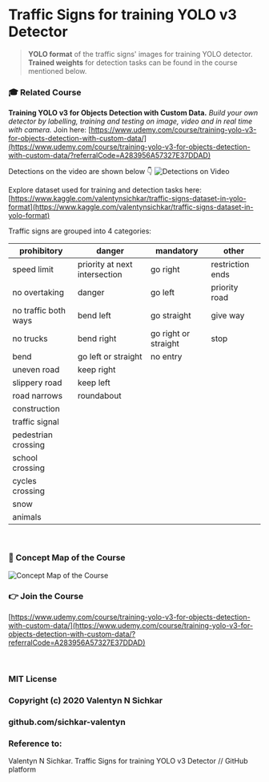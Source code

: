 # Traffic Signs for training YOLO v3 Detector
> **YOLO format** of the traffic signs' images for training YOLO detector.  
> **Trained weights** for detection tasks can be found in the course mentioned below.  

### :mortar_board: Related Course
**Training YOLO v3 for Objects Detection with Custom Data.** *Build your own detector by labelling, training and testing on image, video and in real time with camera.* Join here: [https://www.udemy.com/course/training-yolo-v3-for-objects-detection-with-custom-data/](https://www.udemy.com/course/training-yolo-v3-for-objects-detection-with-custom-data/?referralCode=A283956A57327E37DDAD)

Detections on the video are shown below  👇
![Detections on Video](https://www.googleapis.com/download/storage/v1/b/kaggle-user-content/o/inbox%2F3400968%2F11bee8c0918c092b7d256b5254ba441c%2Fts_detections.gif?generation=1581794210627123&alt=media "Detections of Traffic Signs on Video")

Explore dataset used for training and detection tasks here: [https://www.kaggle.com/valentynsichkar/traffic-signs-dataset-in-yolo-format](https://www.kaggle.com/valentynsichkar/traffic-signs-dataset-in-yolo-format)

Traffic signs are grouped into 4 categories:  

prohibitory  | danger | mandatory | other
------------- | ------------- | ------------- | -------------
speed limit | priority at next intersection | go right | restriction ends
no overtaking | danger | go left | priority road
no traffic both ways | bend left | go straight | give way
no trucks | bend right | go right or straight | stop
 | bend | go left or straight | no entry
 | uneven road | keep right |
 | slippery road | keep left |
 | road narrows | roundabout |
 | construction |
 | traffic signal 
 | pedestrian crossing |
 | school crossing |
 | cycles crossing |
 | snow |
 | animals |

<br/>

### :triangular_flag_on_post: Concept Map of the Course
![Concept Map of the Course](https://github.com/sichkar-valentyn/YOLO-v3-Objects-Detection-with-Custom-Data/blob/master/images/Concept_map_YOLO_3.png "Concept Map of the Course")

### :point_right: Join the Course
[https://www.udemy.com/course/training-yolo-v3-for-objects-detection-with-custom-data/](https://www.udemy.com/course/training-yolo-v3-for-objects-detection-with-custom-data/?referralCode=A283956A57327E37DDAD)

<br/>

### MIT License
### Copyright (c) 2020 Valentyn N Sichkar
### github.com/sichkar-valentyn
### Reference to:
Valentyn N Sichkar. Traffic Signs for training YOLO v3 Detector // GitHub platform
